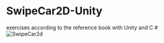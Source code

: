 # SwipeCar2D-Unity
exercises according to the reference book with Unity and C #
![SwipeCar2d](https://user-images.githubusercontent.com/22293987/136641582-0c1dcdda-89b8-4c64-bcd6-5434df723cd3.jpg)
